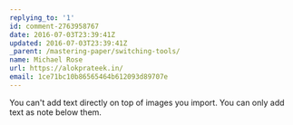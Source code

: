 ```yaml
---
replying_to: '1'
id: comment-2763958767
date: 2016-07-03T23:39:41Z
updated: 2016-07-03T23:39:41Z
_parent: /mastering-paper/switching-tools/
name: Michael Rose
url: https://alokprateek.in/
email: 1ce71bc10b86565464b612093d89707e
---
```


You can't add text directly on top of images you import. You can only add text
as note below them.
